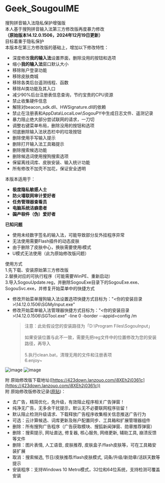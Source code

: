 # Geek_SougouIME
搜狗拼音输入法隐私保护增强版  
本人基于搜狗拼音输入法第三方修改版再度暴力修改  
**（原始版本14.12.0.1506，2024年12月19日更新）**  
目标着重于隐私保护  
本版本在第三方修改版的基础上，增加以下修改特性：
* 深度修改**我的输入法**设置界面，删除没用的按钮和选项
* 缩小**我的输入法**窗口默认大小
* 移除账户登录功能
* 移除皮肤商城
* 移除各类后台遥测线程、函数
* 移除AI类功能及其入口
* 减少90%后台注册表信息查询，节约宝贵的CPU资源
* 禁止收集硬件信息
* 解除对beacon_sdk.dll、HWSignature.dll的依赖
* 禁止在注册表和AppData\LocalLow\SogouPY中生成日志文件、遥测记录
* 暴力阻止绝大部分尝试联网的请求，一刀切
* 调整右键菜单布局，删除没用的按钮和选项
* 彻底删除输入法状态栏中的垃圾按钮
* 删除使用手写输入提示
* 删除打开输入法工具箱提示
* 删除搜索候选功能
* 删除候选词使用搜狗搜索选项
* 保留离线词库、皮肤安装、输入统计功能
* 所有修改不加壳不加花，保证安全透明

本版本适用于：  
 - **极度隐私敏感人士**
 - **防火墙联网审计爱好者**
 - **任务管理器查看员**
 - **电脑系统洁癖患者**
 - **~~国产软件~~（伪）爱好者**

**已知问题**  
* 使用未经数字签名的输入法，可能导致部分反外挂程序异常 
* 无法使用需要Flash插件的动态皮肤 
* 由于删除了皮肤中心，换肤需要使用i模式 
* U模式无法使用（此为原始修改版问题）

使用方式  
1.先下载、安装原始第三方修改版  
2.替换对应的可执行程序（可能需要WinPE、重新启动）  
3.导入SogouUpdate.reg，并删除SogouExe目录下的SogouExe.exe、SogouSvc.exe，并修复开始菜单中的快捷方式  
 - 修改开始菜单搜狗输入法设置选项快捷方式目标为："<你的安装目录>\14.12.0.1506\SGMyInput.exe"  
 - 修改开始菜单输入法管理器快捷方式目标为："<你的安装目录>\14.12.0.1506\SGTool.exe" -line 0 -border --appid=config /m  
   >注意：此处假设您的安装路径为「D:\Program Files\SogouInput」<br>  
   >如果安装位置与此不一致，需要先把reg文件中的位置修改为您的安装路径，再导入<br>  
5.执行clean.bat，清理无用的文件和注册表项  
6.enjoy~  

![image](https://github.com/user-attachments/assets/9a99235c-b3b5-438b-9fc8-aef7fb0372da)
![image](https://github.com/user-attachments/assets/01560528-3746-4708-9ead-89018cfd6aa0)


附 原始修改版下载地址([https://423down.lanzouo.com/i8XEh2j0361c](https://423down.lanzouo.com/i8XEh2j0361c))  
附 原始修改版修改记录([原贴](https://www.423down.com/587.html))：  
* 去广告，精简优化，免升级，有效阻止程序相关广告弹窗！
* 纯净无广告，无多余干扰提示，默认无不必要联网程序驻留！
* 默认阻止检测升级请求、下载释放广告程序收集相关信息推送广告行为
* 可选：云计算候选、词库更新及账户配置同步、工具箱和扩展管理器组件
* 删除：所有搜狗广告程序（广告获取模块、搜狐新闻弹窗、勋章推荐弹窗）
* 删除：搜索提示, 网址直达, 修复器, 核心服务, 网络更新, 辅助工具, 崩溃反馈等文件
* 删除：图片表情, 人工语音, 皮肤推荐, 皮肤盒子/flash皮肤等，可在工具箱安装扩展
* 取消：搜索候选, 节日/皮肤推荐/flash皮肤模式, 词条/升级/新勋章/活跃天数等提示
* 安装程序：支持Windows 10 Metro模式，32位和64位系统，支持检测可覆盖安装
